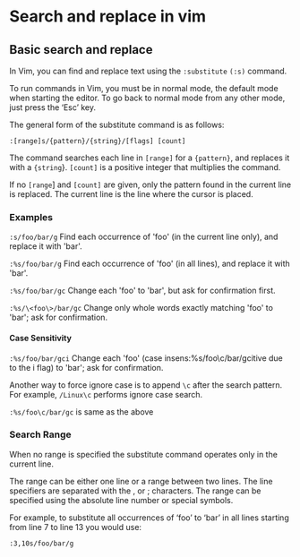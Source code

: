 # Search and replace in vim 
## Basic search and replace

In Vim, you can find and replace text using the `:substitute` `(:s)` command.

To run commands in Vim, you must be in normal mode, the default mode when starting the editor. To go back to normal mode from any other mode, just press the ‘Esc’ key.

The general form of the substitute command is as follows:

``` vim Script
:[range]s/{pattern}/{string}/[flags] [count]
```
The command searches each line in `[range]` for a `{pattern}`, and replaces it with a `{string`}. `[count]` is a positive integer that multiplies the command.

If no `[range`] and `[count]` are given, only the pattern found in the current line is replaced. The current line is the line where the cursor is placed.

### Examples 

`:s/foo/bar/g`
Find each occurrence of 'foo' (in the current line only), and replace it with 'bar'.

`:%s/foo/bar/g`
Find each occurrence of 'foo' (in all lines), and replace it with 'bar'.

`:%s/foo/bar/gc`
Change each 'foo' to 'bar', but ask for confirmation first.

`:%s/\<foo\>/bar/gc`
Change only whole words exactly matching 'foo' to 'bar'; ask for confirmation.

#### Case Sensitivity 

`:%s/foo/bar/gci`
Change each 'foo' (case insens:%s/foo\c/bar/gcitive due to the i flag) to 'bar'; ask for confirmation.

Another way to force ignore case is to append `\c` after the search pattern. For example, `/Linux\c` performs ignore case search.

`:%s/foo\c/bar/gc` is same as the above 

### Search Range 

When no range is specified the substitute command operates only in the current line.

The range can be either one line or a range between two lines. The line specifiers are separated with the , or ; characters. The range can be specified using the absolute line number or special symbols.

For example, to substitute all occurrences of ‘foo’ to ‘bar’ in all lines starting from line 7 to line 13 you would use:

```vim Script
:3,10s/foo/bar/g
```

